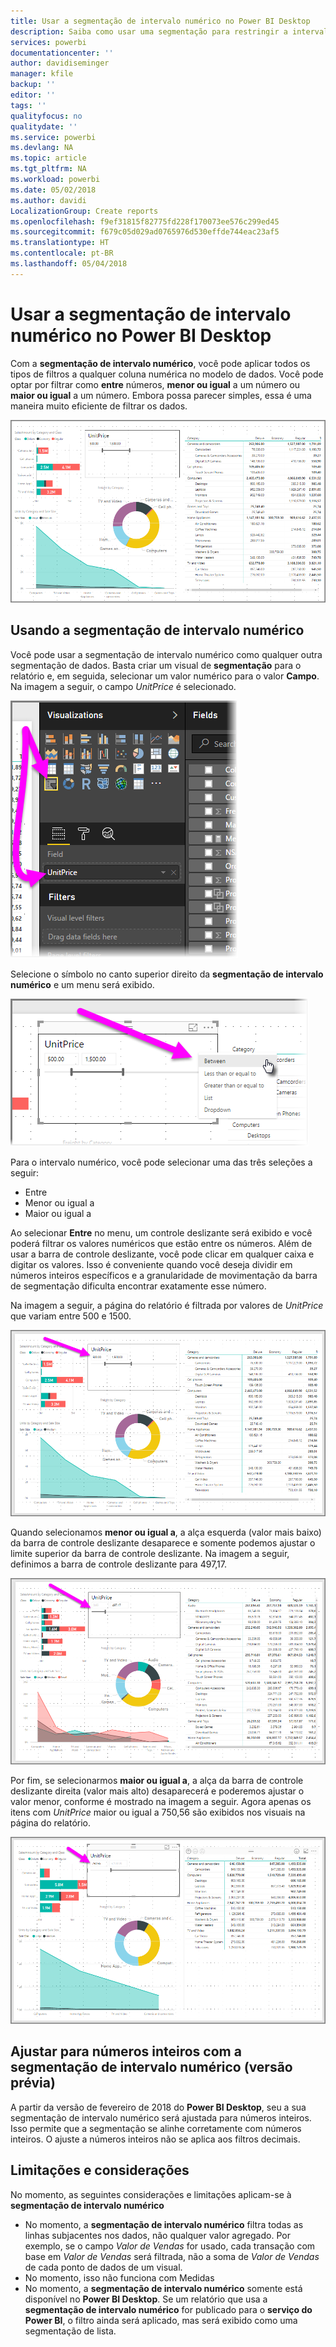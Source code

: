 ```yaml
---
title: Usar a segmentação de intervalo numérico no Power BI Desktop
description: Saiba como usar uma segmentação para restringir a intervalos numéricos no Power BI Desktop
services: powerbi
documentationcenter: ''
author: davidiseminger
manager: kfile
backup: ''
editor: ''
tags: ''
qualityfocus: no
qualitydate: ''
ms.service: powerbi
ms.devlang: NA
ms.topic: article
ms.tgt_pltfrm: NA
ms.workload: powerbi
ms.date: 05/02/2018
ms.author: davidi
LocalizationGroup: Create reports
ms.openlocfilehash: f9ef31815f82775fd228f170073ee576c299ed45
ms.sourcegitcommit: f679c05d029ad0765976d530effde744eac23af5
ms.translationtype: HT
ms.contentlocale: pt-BR
ms.lasthandoff: 05/04/2018
---
```

# <a name="use-the-numeric-range-slicer-in-power-bi-desktop"></a>Usar a segmentação de intervalo numérico no Power BI Desktop
Com a **segmentação de intervalo numérico**, você pode aplicar todos os tipos de filtros a qualquer coluna numérica no modelo de dados. Você pode optar por filtrar como **entre** números, **menor ou igual** a um número ou **maior ou igual** a um número. Embora possa parecer simples, essa é uma maneira muito eficiente de filtrar os dados.

![](media/desktop-slicer-numeric-range/slicer-numeric-range_2.png)

## <a name="using-the-numeric-range-slicer"></a>Usando a segmentação de intervalo numérico
Você pode usar a segmentação de intervalo numérico como qualquer outra segmentação de dados. Basta criar um visual de **segmentação** para o relatório e, em seguida, selecionar um valor numérico para o valor **Campo**. Na imagem a seguir, o campo *UnitPrice* é selecionado.

![](media/desktop-slicer-numeric-range/slicer-numeric-range_3.png)

Selecione o símbolo no canto superior direito da **segmentação de intervalo numérico** e um menu será exibido.

![](media/desktop-slicer-numeric-range/slicer-numeric-range_4.png)

Para o intervalo numérico, você pode selecionar uma das três seleções a seguir:

* Entre
* Menor ou igual a
* Maior ou igual a

Ao selecionar **Entre** no menu, um controle deslizante será exibido e você poderá filtrar os valores numéricos que estão entre os números. Além de usar a barra de controle deslizante, você pode clicar em qualquer caixa e digitar os valores. Isso é conveniente quando você deseja dividir em números inteiros específicos e a granularidade de movimentação da barra de segmentação dificulta encontrar exatamente esse número.

Na imagem a seguir, a página do relatório é filtrada por valores de *UnitPrice* que variam entre 500 e 1500.

![](media/desktop-slicer-numeric-range/slicer-numeric-range_5.png)

Quando selecionamos **menor ou igual a**, a alça esquerda (valor mais baixo) da barra de controle deslizante desaparece e somente podemos ajustar o limite superior da barra de controle deslizante. Na imagem a seguir, definimos a barra de controle deslizante para 497,17.

![](media/desktop-slicer-numeric-range/slicer-numeric-range_6.png)

Por fim, se selecionarmos **maior ou igual a**, a alça da barra de controle deslizante direita (valor mais alto) desaparecerá e poderemos ajustar o valor menor, conforme é mostrado na imagem a seguir. Agora apenas os itens com *UnitPrice* maior ou igual a 750,56 são exibidos nos visuais na página do relatório.

![](media/desktop-slicer-numeric-range/slicer-numeric-range_7.png)

## <a name="snap-to-whole-numbers-with-the-numeric-range-slicer-preview"></a>Ajustar para números inteiros com a segmentação de intervalo numérico (versão prévia)

A partir da versão de fevereiro de 2018 do **Power BI Desktop**, seu a sua segmentação de intervalo numérico será ajustada para números inteiros. Isso permite que a segmentação se alinhe corretamente com números inteiros. O ajuste a números inteiros não se aplica aos filtros decimais.


## <a name="limitations-and-considerations"></a>Limitações e considerações
No momento, as seguintes considerações e limitações aplicam-se à **segmentação de intervalo numérico**

* No momento, a **segmentação de intervalo numérico** filtra todas as linhas subjacentes nos dados, não qualquer valor agregado. Por exemplo, se o campo *Valor de Vendas* for usado, cada transação com base em *Valor de Vendas* será filtrada, não a soma de *Valor de Vendas* de cada ponto de dados de um visual.
* No momento, isso não funciona com Medidas
* No momento, a **segmentação de intervalo numérico** somente está disponível no **Power BI Desktop**. Se um relatório que usa a **segmentação de intervalo numérico** for publicado para o **serviço do Power BI**, o filtro ainda será aplicado, mas será exibido como uma segmentação de lista.

